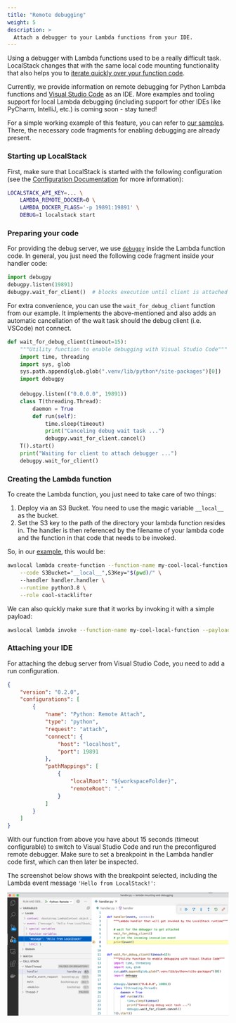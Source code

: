 ```yaml
---
title: "Remote debugging"
weight: 5
description: >
  Attach a debugger to your Lambda functions from your IDE.
---
```


Using a debugger with Lambda functions used to be a really difficult task.
LocalStack changes that with the same local code mounting functionality that also helps you to [iterate quickly over your function code](../hot-deploy).

Currently, we provide information on remote debugging for Python Lambda functions and [Visual Studio Code](https://code.visualstudio.com/) as an IDE. 
More examples and tooling support for local Lambda debugging (including support for other IDEs like PyCharm, IntelliJ, etc.) is coming soon - stay tuned!

For a simple working example of this feature, you can refer to [our samples](https://github.com/localstack/localstack-pro-samples/tree/master/lambda-mounting-and-debugging).
There, the necessary code fragments for enabling debugging are already present.

### Starting up LocalStack

First, make sure that LocalStack is started with the following configuration (see the [Configuration Documentation](../../../understanding-localstack/configuration/#lambda) for more information):
```sh
LOCALSTACK_API_KEY=... \
    LAMBDA_REMOTE_DOCKER=0 \
    LAMBDA_DOCKER_FLAGS='-p 19891:19891' \
    DEBUG=1 localstack start
```

### Preparing your code

For providing the debug server, we use [`debugpy`](https://github.com/microsoft/debugpy) inside the Lambda function code. 
In general, you just need the following code fragment inside your handler code:
```python
import debugpy
debugpy.listen(19891)
debugpy.wait_for_client()  # blocks execution until client is attached
```
For extra convenience, you can use the `wait_for_debug_client` function from our example. It implements the above-mentioned and also adds an automatic cancellation of the wait task should the debug client (i.e. VSCode) not connect.
```python
def wait_for_debug_client(timeout=15):
    """Utility function to enable debugging with Visual Studio Code"""
    import time, threading
    import sys, glob
    sys.path.append(glob.glob(".venv/lib/python*/site-packages")[0])
    import debugpy

    debugpy.listen(("0.0.0.0", 19891))
    class T(threading.Thread):
        daemon = True
        def run(self):
            time.sleep(timeout)
            print("Canceling debug wait task ...")
            debugpy.wait_for_client.cancel()
    T().start()
    print("Waiting for client to attach debugger ...")
    debugpy.wait_for_client()
```

### Creating the Lambda function

To create the Lambda function, you just need to take care of two things:
1. Deploy via an S3 Bucket. You need to use the magic variable `__local__` as the bucket.
2. Set the S3 key to the path of the directory your lambda function resides in.
   The handler is then referenced by the filename of your lambda code and the function in that code that needs to be invoked.

So, in our [example](https://github.com/localstack/localstack-pro-samples/tree/master/lambda-mounting-and-debugging), this would be:

```sh
awslocal lambda create-function --function-name my-cool-local-function \
    --code S3Bucket="__local__",S3Key="$(pwd)/" \         
    --handler handler.handler \
    --runtime python3.8 \
    --role cool-stacklifter
```
We can also quickly make sure that it works by invoking it with a simple payload:

```sh
awslocal lambda invoke --function-name my-cool-local-function --payload '{"message": "Hello from LocalStack!"}' output.txt 
```

### Attaching your IDE

For attaching the debug server from Visual Studio Code, you need to add a run configuration.

```json
{
    "version": "0.2.0",
    "configurations": [
        {
            "name": "Python: Remote Attach",
            "type": "python",
            "request": "attach",
            "connect": {
                "host": "localhost",
                "port": 19891
            },
            "pathMappings": [
                {
                    "localRoot": "${workspaceFolder}",
                    "remoteRoot": "."
                }
            ]
        }
    ]
}
```

With our function from above you have about 15 seconds (timeout configurable) to switch to Visual Studio Code and run the preconfigured remote debugger. Make sure to set a breakpoint in the Lambda handler code first, which can then later be inspected.

The screenshot below shows with the breakpoint selected, including the Lambda event message `'Hello from LocalStack!'`:

![Visual Studio Code debugging](vscode-debugging.png)